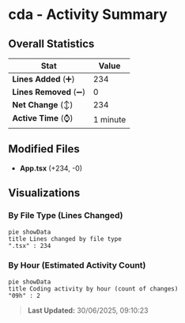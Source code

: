 # cda - Activity Summary 

## Overall Statistics

| Stat                   | Value                                                             |
| ---------------------- | ----------------------------------------------------------------- |
| **Lines Added** (➕)   | 234                                          |
| **Lines Removed** (➖) | 0                                        |
| **Net Change** (↕)    | 234                |
| **Active Time** (⌚)   | 1 minute |


## Modified Files
- **App.tsx** (+234, -0)

## Visualizations

### By File Type (Lines Changed)

```mermaid
pie showData
title Lines changed by file type
".tsx" : 234
```

### By Hour (Estimated Activity Count)

```mermaid
pie showData
title Coding activity by hour (count of changes)
"09h" : 2
```


> **Last Updated:** 30/06/2025, 09:10:23